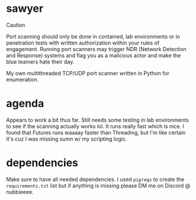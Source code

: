 # sawyer
> [!CAUTION]
> Port scanning should only be done in contained, lab environments or in penetration tests with written authorization within your rules of engagement. Running port scanners may trigger NDR (Network Detection and Response) systems and flag you as a malicious actor and make the blue teamers hate their day.

My own multithreaded TCP/UDP port scanner written in Python for enumeration.

# agenda
Appears to work a bit thus far. Still needs some testing in lab environments to see if the scanning actually works lol. It runs really fast which is nice. I found that Futures runs waaaay faster than Threading, but I'm like certain it's cuz I was missing sumn w/ my scripting logic.

# dependencies
Make sure to have all needed dependencies. I used `pipreqs` to create the `requirements.txt` list but if anything is missing please DM me on Discord @ nubbieeee.
